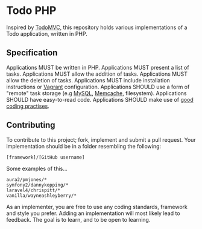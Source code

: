 Todo PHP
========

Inspired by [TodoMVC](http://todomvc.com/), this repository holds various implementations of a Todo application, written in PHP.

Specification
-------------

Applications MUST be written in PHP.
Applications MUST present a list of tasks.
Applications MUST allow the addition of tasks.
Applications MUST allow the deletion of tasks.
Applications MUST include installation instructions or [Vagrant](http://www.vagrantup.com/) configuration.
Applications SHOULD use a form of "remote" task storage (e.g [MySQL](http://www.mysql.com/), [Memcache](http://memcached.org/), filesystem).
Applications SHOULD have easy-to-read code.
Applications SHOULD make use of [good coding practises](http://phptherightway.com).

Contributing
------------

To contribute to this project; fork, implement and submit a pull request. Your implementation should be in a folder resembling the following:

```
[framework]/[GitHub username]
```

Some examples of this...

```
aura2/pmjones/*
symfony2/dannykopping/*
laravel4/chrispitt/*
vanilla/wayneashleyberry/*
```

As an implementer, you are free to use any coding standards, framework and style you prefer. Adding an implementation will most likely lead to feedback. The goal is to learn, and to be open to learning.